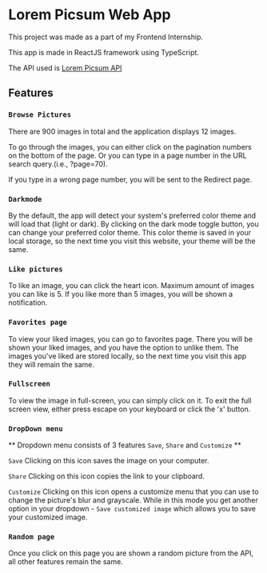 # Lorem Picsum Web App

This project was made as a part of my Frontend Internship.

This app is made in ReactJS framework using TypeScript.

The API used is [Lorem Picsum API](https://picsum.photos/)

## Features

### `Browse Pictures`

There are 900 images in total and the application displays 12 images.

To go through the images, you can either click on the pagination numbers on the bottom of the page.
Or you can type in a page number in the URL search query.(i.e., ?page=70).

If you type in a wrong page number, you will be sent to the Redirect page.

### `Darkmode`

By the default, the app will detect your system's preferred color theme and will load that (light or dark).
By clicking on the dark mode toggle button, you can change your preferred color theme.
This color theme is saved in your local storage, so the next time you visit this website, your theme will be the same.

### `Like pictures`

To like an image, you can click the heart icon.
Maximum amount of images you can like is 5.
If you like more than 5 images, you will be shown a notification.

### `Favorites page`

To view your liked images, you can go to favorites page.
There you will be shown your liked images, and you have the option to unlike them.
The images you've liked are stored locally, so the next time you visit this app they will remain the same.

### `Fullscreen`

To view the image in full-screen, you can simply click on it.
To exit the full screen view, either press escape on your keyboard or click the 'x' button.

### `DropDown menu`

** Dropdown menu consists of 3 features `Save`, `Share` and `Customize` **

`Save`
Clicking on this icon saves the image on your computer.

`Share`
Clicking on this icon copies the link to your clipboard.

`Customize`
Clicking on this icon opens a customize menu that you can use to change the picture's blur and grayscale.
While in this mode you get another option in your dropdown - `Save customized image` which allows you to save your customized image.

### `Random page`

Once you click on this page you are shown a random picture from the API, all other features remain the same.
